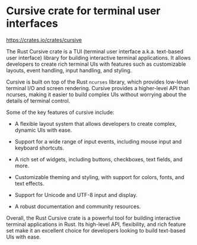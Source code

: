 # Cursive crate for terminal user interfaces

<https://crates.io/crates/cursive>

The Rust Cursive crate is a TUI (terminal user interface a.k.a. text-based user interface) library for building interactive terminal applications. It allows developers to create rich terminal UIs with features such as customizable layouts, event handling, input handling, and styling.

Cursive is built on top of the Rust `ncurses` library, which provides low-level terminal I/O and screen rendering. Cursive provides a higher-level API than ncurses, making it easier to build complex UIs without worrying about the details of terminal control.

Some of the key features of cursive include:

* A flexible layout system that allows developers to create complex, dynamic UIs with ease.

* Support for a wide range of input events, including mouse input and keyboard shortcuts.

* A rich set of widgets, including buttons, checkboxes, text fields, and more.

* Customizable theming and styling, with support for colors, fonts, and text effects.

* Support for Unicode and UTF-8 input and display.

* A robust documentation and community resources.

Overall, the Rust Cursive crate is a powerful tool for building interactive terminal applications in Rust. Its high-level API, flexibility, and rich feature set make it an excellent choice for developers looking to build text-based UIs with ease.

